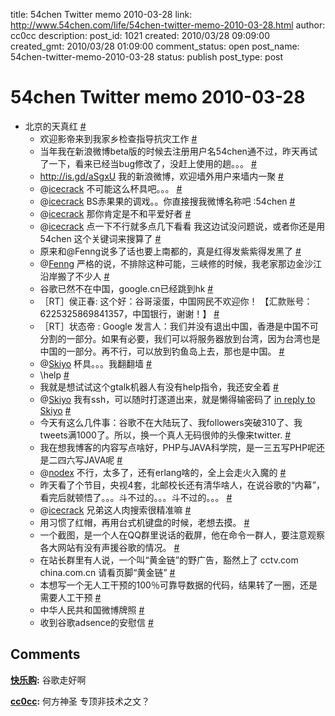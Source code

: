 title: 54chen Twitter memo 2010-03-28 
link: http://www.54chen.com/life/54chen-twitter-memo-2010-03-28.html
author: cc0cc
description: 
post_id: 1021
created: 2010/03/28 09:09:00
created_gmt: 2010/03/28 01:09:00
comment_status: open
post_name: 54chen-twitter-memo-2010-03-28
status: publish
post_type: post

# 54chen Twitter memo 2010-03-28 

* 北京的天真红 [#](http://twitter.com/54chen/statuses/10849625378)
  * 欢迎影帝来到我家乡检查指导抗灾工作 [#](http://twitter.com/54chen/statuses/10850156340)
  * 当年我在新浪微博beta版的时候去注册用户名54chen通不过，昨天再试了一下，看来已经当bug修改了，没赶上使用的趟。。。 [#](http://twitter.com/54chen/statuses/10850476516)
  * <http://is.gd/aSgxU> 我的新浪微博，欢迎墙外用户来墙内一聚 [#](http://twitter.com/54chen/statuses/10850645926)
  * @[icecrack](http://twitter.com/icecrack) 不可能这么杯具吧。。。 [#](http://twitter.com/54chen/statuses/10851580998)
  * @[icecrack](http://twitter.com/icecrack) BS赤果果的调戏。。你直接搜我微博名称吧 :54chen [#](http://twitter.com/54chen/statuses/10851797595)
  * @[icecrack](http://twitter.com/icecrack) 那你肯定是不和平爱好者 [#](http://twitter.com/54chen/statuses/10851835949)
  * @[icecrack](http://twitter.com/icecrack) 点一下不行就多点几下看看 我这边试没问题说，或者你还是用 54chen 这个关键词来搜算了 [#](http://twitter.com/54chen/statuses/10852100156)
  * 原来和@Fenng说多了话也要上南都的，真是红得发紫紫得发黑了 [#](http://twitter.com/54chen/statuses/10856771059)
  * @[Fenng](http://twitter.com/Fenng) 严格的说，不排除这种可能，三峡修的时候，我老家那边金沙江沿岸搬了不少人 [#](http://twitter.com/54chen/statuses/10865092954)
  * 谷歌已然不在中国，google.cn已经跳到hk [#](http://twitter.com/54chen/statuses/10899315990)
  * ［RT］侯正春: 这个好：谷哥滚蛋，中国网民不欢迎你！ 【汇款账号：6225325869841357，中国银行，谢谢！】 [#](http://twitter.com/54chen/statuses/10906242615)
  * ［RT］状态帝 : Google 发言人：我们并没有退出中国，香港是中国不可分割的一部分。如果有必要，我们可以将服务器放到台湾，因为台湾也是中国的一部分。再不行，可以放到钓鱼岛上去，那也是中国。 [#](http://twitter.com/54chen/statuses/10906257849)
  * @[Skiyo](http://twitter.com/Skiyo) 杯具。。。我翻翻墙 [#](http://twitter.com/54chen/statuses/10906399734)
  * \help [#](http://twitter.com/54chen/statuses/10906464894)
  * 我就是想试试这个gtalk机器人有没有help指令，我还安全着 [#](http://twitter.com/54chen/statuses/10906487921)
  * @[Skiyo](http://twitter.com/Skiyo) 我有ssh，可以随时打遂道出来，就是懒得输密码了 [in reply to Skiyo](http://twitter.com/Skiyo/statuses/10906713290) [#](http://twitter.com/54chen/statuses/10906822367)
  * 今天有这么几件事：谷歌不在大陆玩了、我followers突破310了、我tweets满1000了。所以，换一个真人无码很帅的头像来twitter. [#](http://twitter.com/54chen/statuses/10906981712)
  * 我在想我博客的内容写点啥好，PHP与JAVA科学院，是一三五写PHP呢还是二四六写JAVA呢 [#](http://twitter.com/54chen/statuses/10914073354)
  * @[nodex](http://twitter.com/nodex) 不行，太多了，还有erlang啥的，全上会走火入魔的 [#](http://twitter.com/54chen/statuses/10914296735)
  * 昨天看了个节目，央视4套，北邮校长还有清华啥人，在说谷歌的“内幕”，看完后就顿悟了。。。斗不过的。。。斗不过的。。。 [#](http://twitter.com/54chen/statuses/10957602487)
  * @[icecrack](http://twitter.com/icecrack) 兄弟这人肉搜索很精准嘛 [#](http://twitter.com/54chen/statuses/10957936721)
  * 用习惯了红帽，再用台式机键盘的时候，老想去摸。 [#](http://twitter.com/54chen/statuses/10960945190)
  * 一个截图，是一个人在QQ群里说话的截屏，他在命令一群人，要注意观察各大网站有没有声援谷歌的情况。 [#](http://twitter.com/54chen/statuses/11012725247)
  * 在站长群里有人说，一个叫“黄金链”的野广告，豁然上了 cctv.com china.com.cn 请看页脚“黄金链” [#](http://twitter.com/54chen/statuses/11023583988)
  * 本想写一个无人工干预的100％可靠导数据的代码，结果转了一圈，还是需要人工干预 [#](http://twitter.com/54chen/statuses/11024466347)
  * 中华人民共和国微博牌照 [#](http://twitter.com/54chen/statuses/11025613950)
  * 收到谷歌adsence的安慰信 [#](http://twitter.com/54chen/statuses/11078157230)

## Comments

**[快乐购](#12194 "2010-03-29 11:01:31"):** 谷歌走好啊

**[cc0cc](#12197 "2010-03-29 14:32:01"):** 何方神圣 专顶非技术之文？

